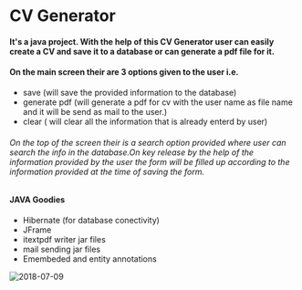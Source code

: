 # CV Generator
#### It's a java project. With the help of this CV Generator user can easily create a CV and save it to a database or can generate a pdf file for it.
#### On the main screen their are 3 options given to the user i.e.
* save (will save the provided information to the database)
* generate pdf (will generate a pdf for cv with the user name as file name and it will be send as mail to the user.)
* clear ( will clear all the information that is already enterd by user)
###### On the top of the screen their is a search option provided where user can search the info in the database.On key release by the help of the information provided by the user the form will be filled up according to the information provided at the time of saving the form.
#### JAVA Goodies
- Hibernate (for database conectivity)
- JFrame
- itextpdf writer jar files
- mail sending jar files
- Emembeded and entity annotations

![2018-07-09](https://user-images.githubusercontent.com/32263097/42430209-5c5177d0-835b-11e8-96a5-eb284aa8ae0b.png)
